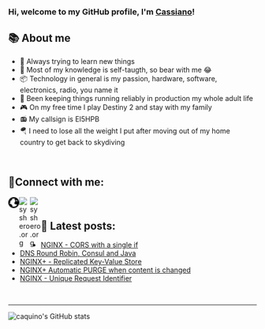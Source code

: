 ### Hi, welcome to my GitHub profile, I'm [Cassiano][pronounce]!

## 📚 About me
- 🔬 Always trying to learn new things
- 🤯 Most of my knowledge is self-taugth, so bear with me 😂
- 📦 Technology in general is my passion, hardware, software, electronics, radio, you name it
- 🚀 Been keeping things running reliably in production my whole adult life
- 🎮 On my free time I play Destiny 2 and stay with my family
- 📻 My callsign is EI5HPB
- 🪂 I need to lose all the weight I put after moving out of my home country to get back to skydiving

<br />

## 🖖Connect with me:
[<img align="left" alt="syshero.org" width="22px" src="https://raw.githubusercontent.com/iconic/open-iconic/master/svg/globe.svg" />][website]
[<img align="left" alt="syshero.org" width="22px" src="https://cdn.jsdelivr.net/npm/simple-icons@v3/icons/twitter.svg" />][twitter]
[<img align="left" alt="syshero.org" width="22px" src="https://cdn.jsdelivr.net/npm/simple-icons@v3/icons/linkedin.svg" />][linkedin]

<br />

## 📨 Latest posts:
<!-- BLOG-POST-LIST:START -->
- [NGINX - CORS with a single if](https://syshero.org/2019-09-20-cors-and-ifisevil/)
- [DNS Round Robin, Consul and Java](https://syshero.org/2018-04-26-dns-round-robin-consul-and-java/)
- [NGINX+ - Replicated Key-Value Store](https://syshero.org/2018-04-24-nginx-replicated-key-value-store/)
- [NGINX+ Automatic PURGE when content is changed](https://syshero.org/2018-04-17-nginx-automatic-purge-when-content-is-changed/)
- [NGINX - Unique Request Identifier](https://syshero.org/2018-04-13-nginx-unique-request-identifier/)
<!-- BLOG-POST-LIST:END -->

<br />

---

<img align="left" alt="caquino's GitHub stats" src="https://github-readme-stats.vercel.app/api?username=caquino&show_icons=true&hide_border=true" />

<br />
<br />

[website]: https://syshero.org
[twitter]: https://twitter.com/syshero
[linkedin]: https://linkedin.com/in/cassianoaquino
[pronounce]: https://forvo.com/word/cassiano/
